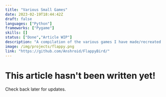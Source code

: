```yaml
---
title: "Various Small Games"
date: 2023-02-19T18:44:42Z
draft: false
languages: ["Python"]
frameworks: ["Pygame"]
skills: []
status: ["Done","Article WIP"]
description: "A compilation of the various games I have made/recreated."
image: /img/projects/flappy.png
link: "https://github.com/Anshroid/FlappyBird/"
---
```


<main class="blankslate">
    <h1>This article hasn't been written yet!</h1>
    <p>Check back later for updates.</p>
</main>